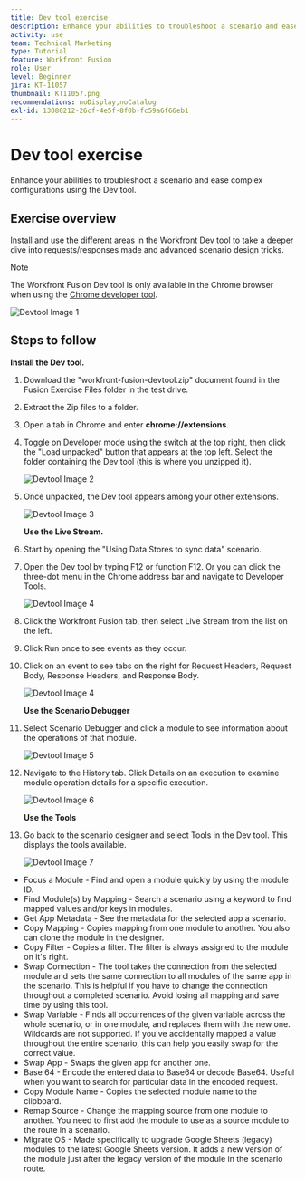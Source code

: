 ```yaml
---
title: Dev tool exercise
description: Enhance your abilities to troubleshoot a scenario and ease complex configurations using the DevTool.
activity: use
team: Technical Marketing
type: Tutorial
feature: Workfront Fusion
role: User
level: Beginner
jira: KT-11057
thumbnail: KT11057.png
recommendations: noDisplay,noCatalog
exl-id: 13080212-26cf-4e5f-8f0b-fc59a6f66eb1
---
```

# Dev tool exercise

Enhance your abilities to troubleshoot a scenario and ease complex configurations using the Dev tool.

## Exercise overview

Install and use the different areas in the Workfront Dev tool to take a deeper dive into requests/responses made and advanced scenario design tricks.

>[!NOTE]
>
>The Workfront Fusion Dev tool is only available in the Chrome browser when using the [Chrome developer tool](https://developer.chrome.com/docs/devtools/).

   ![Devtool Image 1](../12-exercises/assets/devtool-walkthrough-1.png)

## Steps to follow

**Install the Dev tool.**

1. Download the "workfront-fusion-devtool.zip" document found in the Fusion Exercise Files folder in the test drive.
1. Extract the Zip files to a folder.
1. Open a tab in Chrome and enter **chrome://extensions**.
1. Toggle on Developer mode using the switch at the top right, then click the "Load unpacked" button that appears at the top left. Select the folder containing the Dev tool (this is where you unzipped it).

   ![Devtool Image 2](../12-exercises/assets/devtool-walkthrough-2.png)

1. Once unpacked, the Dev tool appears among your other extensions.

   ![Devtool Image 3](../12-exercises/assets/devtool-walkthrough-3.png)

    **Use the Live Stream.**

1. Start by opening the "Using Data Stores to sync data" scenario.
1. Open the Dev tool by typing F12 or function F12. Or you can click the three-dot menu in the Chrome address bar and navigate to Developer Tools.

   ![Devtool Image 4](../12-exercises/assets/navigate-to-devtools.png)

1. Click the Workfront Fusion tab, then select Live Stream from the list on the left.
1. Click Run once to see events as they occur.
1. Click on an event to see tabs on the right for Request Headers, Request Body, Response Headers, and Response Body.

   ![Devtool Image 4](../12-exercises/assets/devtool-walkthrough-4.png)

    **Use the Scenario Debugger**

1. Select Scenario Debugger and click a module to see information about the operations of that module.

   ![Devtool Image 5](../12-exercises/assets/devtool-walkthrough-5.png)

1. Navigate to the History tab. Click Details on an execution to examine module operation details for a specific execution.

   ![Devtool Image 6](../12-exercises/assets/devtool-walkthrough-6.png)

    **Use the Tools**

1. Go back to the scenario designer and select Tools in the Dev tool. This displays the tools available.

   ![Devtool Image 7](../12-exercises/assets/devtool-walkthrough-7.png)

+ Focus a Module - Find and open a module quickly by using the module ID.
+ Find Module(s) by Mapping - Search a scenario using a keyword to find mapped values and/or keys in modules.
+ Get App Metadata - See the metadata for the selected app a scenario.
+ Copy Mapping - Copies mapping from one module to another. You also can clone the module in the designer.
+ Copy Filter - Copies a filter. The filter is always assigned to the module on it's right.
+ Swap Connection - The tool takes the connection from the selected module and sets the same connection to all modules of the same app in the scenario. This is helpful if you have to change the connection throughout a completed scenario. Avoid losing all mapping and save time by using this tool.
+ Swap Variable - Finds all occurrences of the given variable across the whole scenario, or in one module, and replaces them with the new one. Wildcards are not supported. If you've accidentally mapped a value throughout the entire scenario, this can help you easily swap for the correct value.
+ Swap App - Swaps the given app for another one.
+ Base 64 - Encode the entered data to Base64 or decode Base64. Useful when you want to search for particular data in the encoded request.
+ Copy Module Name - Copies the selected module name to the clipboard.
+ Remap Source - Change the mapping source from one module to another. You need to first add the module to use as a source module to the route in a scenario.
+ Migrate OS - Made specifically to upgrade Google Sheets (legacy) modules to the latest Google Sheets version. It adds a new version of the module just after the legacy version of the module in the scenario route.
